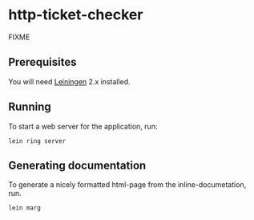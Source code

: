 # http-ticket-checker

FIXME

## Prerequisites

You will need [Leiningen][1] 2.x installed.

[1]: https://github.com/technomancy/leiningen

## Running

To start a web server for the application, run:

    lein ring server

## Generating documentation

To generate a nicely formatted html-page from the inline-documetation, run.

    lein marg

